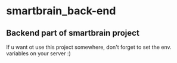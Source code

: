 <h1>smartbrain_back-end</h1>
<h2>Backend part of smartbrain project</h2>
<p>If u want ot use this project somewhere, don't forget to set the env. variables on your server :)</p>
